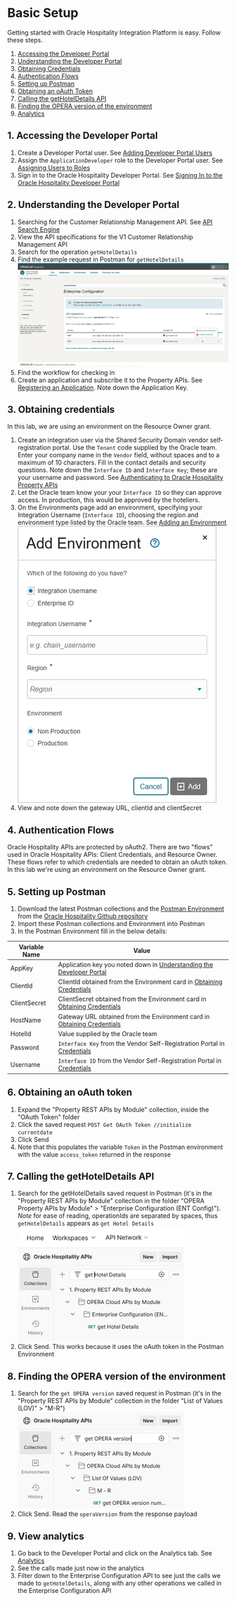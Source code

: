 # Basic Setup

Getting started with Oracle Hospitality Integration Platform is easy.  Follow these steps.

1. [Accessing the Developer Portal](#1-accessing-the-developer-portal)
2. [Understanding the Developer Portal](#2-understanding-the-developer-portal)
3. [Obtaining Credentials](#3-obtaining-credentials)
4. [Authentication Flows](#4-authentication-flows)
5. [Setting up Postman](#5-setting-up-postman)
6. [Obtaining an oAuth Token](#6-obtaining-an-oauth-token)
7. [Calling the getHotelDetails API](#7-calling-the-gethoteldetails-api)
8. [Finding the OPERA version of the environment](#8-finding-the-opera-version-of-the-environment)
9. [Analytics](#9-view-analytics)

## 1. Accessing the Developer Portal

1. Create a Developer Portal user.  See [Adding Developer Portal Users](https://docs.oracle.com/en/industries/hospitality/integration-platform/ohipu/t_getting_started_for_partners.htm#OHIPU-AddingUsers-3E28413A)
2. Assign the `ApplicationDeveloper` role to the Developer Portal user.  See [Assigning Users to Roles](https://docs.oracle.com/en/industries/hospitality/integration-platform/ohipu/t_getting_started_for_partners.htm#OHIPU-AssigningUsersToRoles-879F91FD)
3. Sign in to the Oracle Hospitality Developer Portal.  See [Signing In to the Oracle Hospitality Developer Portal](https://docs.oracle.com/en/industries/hospitality/integration-platform/ohipu/t_getting_started_for_partners.htm#OHIPU-SigningInToTheDeveloperPortal-DC32FEE5)

## 2. Understanding the Developer Portal

1. Searching for the Customer Relationship Management API.  See [API Search Engine](https://docs.oracle.com/en/industries/hospitality/integration-platform/ohipu/ch_discover_and_subscribe_to_APIs.htm#OHIPU-APISearchEngine-3C569607)
2. View the API specifications for the V1 Customer Relationship Management API
3. Search for the operation `getHotelDetails`
4. Find the example request in Postman for `getHotelDetails` ![alt text](images/getting_started_2_4.png "screenshot of Oracle Hospitality Integration Platform developer portal searching for getHotelDetails highlighting the method to get to the Postman sample")
5. Find the workflow for checking in
6. Create an application and subscribe it to the Property APIs.  See [Registering an Application](https://docs.oracle.com/en/industries/hospitality/integration-platform/ohipu/c_register_and_manage_applications.htm#OHIPU-CreatingAnApplication-D59E4A5D).  Note down the Application Key.

## 3. Obtaining credentials

In this lab, we are using an environment on the Resource Owner grant.

1. Create an integration user via the Shared Security Domain vendor self-registration portal.  Use the `Tenant` code supplied by the Oracle team.  Enter your company name in the `Vendor` field, without spaces and to a maximum of 10 characters.  Fill in the contact details and security questions.  Note down the `Interface ID` and `Interface Key`; these are your username and password.  See [Authenticating to Oracle Hospitality Property APIs](https://docs.oracle.com/en/industries/hospitality/integration-platform/ohipu/c_oracle_hospitality_property_apis.htm#OHIPU-AuthenticatingToOracleHospitalityPr-1BD54F80)
2. Let the Oracle team know your your `Interface ID` so they can approve access.  In production, this would be approved by the hoteliers.
3. On the Environments page add an environment, specifying your Integration Username (`Interface ID`), choosing the region and environment type listed by the Oracle team.  See [Adding an Environment](https://docs.oracle.com/en/industries/hospitality/integration-platform/ohipu/t_adding_an_environment.htm) ![alt text](images/getting_started_3_3.png "Add environment dialog on the Environments page of the Oracle Hospitality Integration Platform developer portal")
4. View and note down the gateway URL, clientId and clientSecret

## 4. Authentication Flows

Oracle Hospitality APIs are protected by oAuth2.  There are two "flows" used in Oracle Hospitality APIs: Client Credentials, and Resource Owner.  These flows refer to which credentials are needed to obtain an oAuth token.  In this lab we're using an environment on the Resource Owner grant.

## 5. Setting up Postman

1. Download the latest Postman collections and the [Postman Environment](https://github.com/oracle/hospitality-api-docs/blob/main/postman-collections/oracle-hospitality-property.postman_environment.json) from the [Oracle Hospitality Github repository](https://github.com/oracle/hospitality-api-docs/tree/main/postman-collections)
2. Import these Postman collections and Environment into Postman
3. In the Postman Environment fill in the below details:

| **Variable Name** | **Value** |
| --- | --- |
| AppKey | Application key you noted down in [Understanding the Developer Portal](#understanding-the-developer-portal) |
| ClientId | ClientId obtained from the Environment card in [Obtaining Credentials](#obtaining-credentials) |
| ClientSecret | ClientSecret obtained from the Environment card in [Obtaining Credentials](#obtaining-credentials) |
| HostName | Gateway URL obtained from the Environment card in [Obtaining Credentials](#obtaining-credentials) |
| HotelId | Value supplied by the Oracle team |
| Password | `Interface Key` from the Vendor Self-Registration Portal in [Credentials](#obtaining-credentials) |
| Username | `Interface ID` from the Vendor Self-Registration Portal in [Credentials](#obtaining-credentials) |

## 6. Obtaining an oAuth token

1. Expand the "Property REST APIs by Module" collection, inside the "OAuth Token" folder
2. Click the saved request `POST Get OAuth Token //initialize currentdate`
3. Click Send
4. Note that this populates the variable `Token` in the Postman environment with the value `access_token` returned in the response

## 7. Calling the getHotelDetails API

1. Search for the getHotelDetails saved request in Postman (it's in the "Property REST APIs by Module" collection in the folder "OPERA Property APIs by Module" > "Enterprise Configuration (ENT Config)").  _Note_ for ease of reading, operationIds are separated by spaces, thus `getHotelDetails` appears as `get Hotel Details` ![alt text](images/getting_started_7_1.png "Searching for get Hotel Details in the Postman collections")
2. Click Send.  This works because it uses the oAuth token in the Postman Environment

## 8. Finding the OPERA version of the environment

1. Search for the `get OPERA version` saved request in Postman (it's in the "Property REST APIs by Module" collection in the folder "List of Values (LOV)" > "M-R") ![alt text](images/getting_started_8_1.png "Searching for get OPERA version in the Postman collections")
2. Click Send.  Read the `operaVersion` from the response payload

## 9. View analytics

1. Go back to the Developer Portal and click on the Analytics tab.  See [Analytics](https://docs.oracle.com/en/industries/hospitality/integration-platform/ohipu/c_analytics.htm#OHIPU-Analytics-EC725F0D)
2. See the calls made just now in the analytics
3. Filter down to the Enterprise Configuration API to see just the calls we made to `getHotelDetails`, along with any other operations we called in the Enterprise Configuration API
